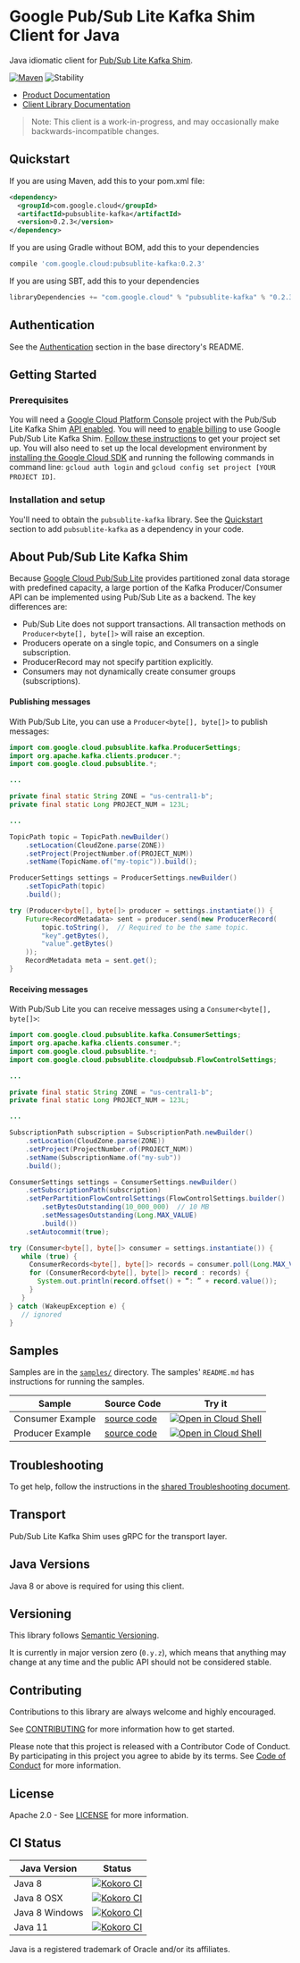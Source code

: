 # Google Pub/Sub Lite Kafka Shim Client for Java

Java idiomatic client for [Pub/Sub Lite Kafka Shim][product-docs].

[![Maven][maven-version-image]][maven-version-link]
![Stability][stability-image]

- [Product Documentation][product-docs]
- [Client Library Documentation][javadocs]

> Note: This client is a work-in-progress, and may occasionally
> make backwards-incompatible changes.

## Quickstart


If you are using Maven, add this to your pom.xml file:

```xml
<dependency>
  <groupId>com.google.cloud</groupId>
  <artifactId>pubsublite-kafka</artifactId>
  <version>0.2.3</version>
</dependency>
```

If you are using Gradle without BOM, add this to your dependencies
```Groovy
compile 'com.google.cloud:pubsublite-kafka:0.2.3'
```

If you are using SBT, add this to your dependencies
```Scala
libraryDependencies += "com.google.cloud" % "pubsublite-kafka" % "0.2.3"
```

## Authentication

See the [Authentication][authentication] section in the base directory's README.

## Getting Started

### Prerequisites

You will need a [Google Cloud Platform Console][developer-console] project with the Pub/Sub Lite Kafka Shim [API enabled][enable-api].
You will need to [enable billing][enable-billing] to use Google Pub/Sub Lite Kafka Shim.
[Follow these instructions][create-project] to get your project set up. You will also need to set up the local development environment by
[installing the Google Cloud SDK][cloud-sdk] and running the following commands in command line:
`gcloud auth login` and `gcloud config set project [YOUR PROJECT ID]`.

### Installation and setup

You'll need to obtain the `pubsublite-kafka` library.  See the [Quickstart](#quickstart) section
to add `pubsublite-kafka` as a dependency in your code.

## About Pub/Sub Lite Kafka Shim

Because [Google Cloud Pub/Sub Lite][product-docs] provides partitioned zonal data storage with
predefined capacity, a large portion of the Kafka Producer/Consumer API can
be implemented using Pub/Sub Lite as a backend. The key differences are:
- Pub/Sub Lite does not support transactions. All transaction methods on
  `Producer<byte[], byte[]>` will raise an exception.
- Producers operate on a single topic, and Consumers on a single subscription.
- ProducerRecord may not specify partition explicitly.
- Consumers may not dynamically create consumer groups (subscriptions).


#### Publishing messages
With Pub/Sub Lite, you can use a `Producer<byte[], byte[]>` to publish messages:
```java
import com.google.cloud.pubsublite.kafka.ProducerSettings;
import org.apache.kafka.clients.producer.*;
import com.google.cloud.pubsublite.*;

...

private final static String ZONE = "us-central1-b";
private final static Long PROJECT_NUM = 123L;

...

TopicPath topic = TopicPath.newBuilder()
    .setLocation(CloudZone.parse(ZONE))
    .setProject(ProjectNumber.of(PROJECT_NUM))
    .setName(TopicName.of("my-topic")).build();

ProducerSettings settings = ProducerSettings.newBuilder()
    .setTopicPath(topic)
    .build();

try (Producer<byte[], byte[]> producer = settings.instantiate()) {
    Future<RecordMetadata> sent = producer.send(new ProducerRecord(
        topic.toString(),  // Required to be the same topic.
        "key".getBytes(),
        "value".getBytes()
    ));
    RecordMetadata meta = sent.get();
}
```
#### Receiving messages
With Pub/Sub Lite you can receive messages using a `Consumer<byte[], byte[]>`:
```java
import com.google.cloud.pubsublite.kafka.ConsumerSettings;
import org.apache.kafka.clients.consumer.*;
import com.google.cloud.pubsublite.*;
import com.google.cloud.pubsublite.cloudpubsub.FlowControlSettings;

...

private final static String ZONE = "us-central1-b";
private final static Long PROJECT_NUM = 123L;

...

SubscriptionPath subscription = SubscriptionPath.newBuilder()
    .setLocation(CloudZone.parse(ZONE))
    .setProject(ProjectNumber.of(PROJECT_NUM))
    .setName(SubscriptionName.of("my-sub"))
    .build();

ConsumerSettings settings = ConsumerSettings.newBuilder()
    .setSubscriptionPath(subscription)
    .setPerPartitionFlowControlSettings(FlowControlSettings.builder()
        .setBytesOutstanding(10_000_000)  // 10 MB
        .setMessagesOutstanding(Long.MAX_VALUE)
        .build())
    .setAutocommit(true);

try (Consumer<byte[], byte[]> consumer = settings.instantiate()) {
   while (true) {
     ConsumerRecords<byte[], byte[]> records = consumer.poll(Long.MAX_VALUE);
     for (ConsumerRecord<byte[], byte[]> record : records) {
       System.out.println(record.offset() + “: ” + record.value());
     }
   }
} catch (WakeupException e) {
   // ignored
}
```




## Samples

Samples are in the [`samples/`](https://github.com/googleapis/java-pubsublite-kafka/tree/master/samples) directory. The samples' `README.md`
has instructions for running the samples.

| Sample                      | Source Code                       | Try it |
| --------------------------- | --------------------------------- | ------ |
| Consumer Example | [source code](https://github.com/googleapis/java-pubsublite-kafka/blob/master/samples/snippets/src/main/java/pubsublite/ConsumerExample.java) | [![Open in Cloud Shell][shell_img]](https://console.cloud.google.com/cloudshell/open?git_repo=https://github.com/googleapis/java-pubsublite-kafka&page=editor&open_in_editor=samples/snippets/src/main/java/pubsublite/ConsumerExample.java) |
| Producer Example | [source code](https://github.com/googleapis/java-pubsublite-kafka/blob/master/samples/snippets/src/main/java/pubsublite/ProducerExample.java) | [![Open in Cloud Shell][shell_img]](https://console.cloud.google.com/cloudshell/open?git_repo=https://github.com/googleapis/java-pubsublite-kafka&page=editor&open_in_editor=samples/snippets/src/main/java/pubsublite/ProducerExample.java) |



## Troubleshooting

To get help, follow the instructions in the [shared Troubleshooting document][troubleshooting].

## Transport

Pub/Sub Lite Kafka Shim uses gRPC for the transport layer.

## Java Versions

Java 8 or above is required for using this client.

## Versioning


This library follows [Semantic Versioning](http://semver.org/).


It is currently in major version zero (``0.y.z``), which means that anything may change at any time
and the public API should not be considered stable.

## Contributing


Contributions to this library are always welcome and highly encouraged.

See [CONTRIBUTING][contributing] for more information how to get started.

Please note that this project is released with a Contributor Code of Conduct. By participating in
this project you agree to abide by its terms. See [Code of Conduct][code-of-conduct] for more
information.

## License

Apache 2.0 - See [LICENSE][license] for more information.

## CI Status

Java Version | Status
------------ | ------
Java 8 | [![Kokoro CI][kokoro-badge-image-2]][kokoro-badge-link-2]
Java 8 OSX | [![Kokoro CI][kokoro-badge-image-3]][kokoro-badge-link-3]
Java 8 Windows | [![Kokoro CI][kokoro-badge-image-4]][kokoro-badge-link-4]
Java 11 | [![Kokoro CI][kokoro-badge-image-5]][kokoro-badge-link-5]

Java is a registered trademark of Oracle and/or its affiliates.

[product-docs]: https://cloud.google.com/pubsub/lite/docs
[javadocs]: https://googleapis.dev/java/pubsublite-kafka/latest/index.html
[kokoro-badge-image-1]: http://storage.googleapis.com/cloud-devrel-public/java/badges/java-pubsublite-kafka/java7.svg
[kokoro-badge-link-1]: http://storage.googleapis.com/cloud-devrel-public/java/badges/java-pubsublite-kafka/java7.html
[kokoro-badge-image-2]: http://storage.googleapis.com/cloud-devrel-public/java/badges/java-pubsublite-kafka/java8.svg
[kokoro-badge-link-2]: http://storage.googleapis.com/cloud-devrel-public/java/badges/java-pubsublite-kafka/java8.html
[kokoro-badge-image-3]: http://storage.googleapis.com/cloud-devrel-public/java/badges/java-pubsublite-kafka/java8-osx.svg
[kokoro-badge-link-3]: http://storage.googleapis.com/cloud-devrel-public/java/badges/java-pubsublite-kafka/java8-osx.html
[kokoro-badge-image-4]: http://storage.googleapis.com/cloud-devrel-public/java/badges/java-pubsublite-kafka/java8-win.svg
[kokoro-badge-link-4]: http://storage.googleapis.com/cloud-devrel-public/java/badges/java-pubsublite-kafka/java8-win.html
[kokoro-badge-image-5]: http://storage.googleapis.com/cloud-devrel-public/java/badges/java-pubsublite-kafka/java11.svg
[kokoro-badge-link-5]: http://storage.googleapis.com/cloud-devrel-public/java/badges/java-pubsublite-kafka/java11.html
[stability-image]: https://img.shields.io/badge/stability-beta-yellow
[maven-version-image]: https://img.shields.io/maven-central/v/com.google.cloud/pubsublite-kafka.svg
[maven-version-link]: https://search.maven.org/search?q=g:com.google.cloud%20AND%20a:pubsublite-kafka&core=gav
[authentication]: https://github.com/googleapis/google-cloud-java#authentication
[developer-console]: https://console.developers.google.com/
[create-project]: https://cloud.google.com/resource-manager/docs/creating-managing-projects
[cloud-sdk]: https://cloud.google.com/sdk/
[troubleshooting]: https://github.com/googleapis/google-cloud-common/blob/master/troubleshooting/readme.md#troubleshooting
[contributing]: https://github.com/googleapis/java-pubsublite-kafka/blob/master/CONTRIBUTING.md
[code-of-conduct]: https://github.com/googleapis/java-pubsublite-kafka/blob/master/CODE_OF_CONDUCT.md#contributor-code-of-conduct
[license]: https://github.com/googleapis/java-pubsublite-kafka/blob/master/LICENSE
[enable-billing]: https://cloud.google.com/apis/docs/getting-started#enabling_billing
[enable-api]: https://console.cloud.google.com/flows/enableapi?apiid=pubsublite.googleapis.com
[libraries-bom]: https://github.com/GoogleCloudPlatform/cloud-opensource-java/wiki/The-Google-Cloud-Platform-Libraries-BOM
[shell_img]: https://gstatic.com/cloudssh/images/open-btn.png
